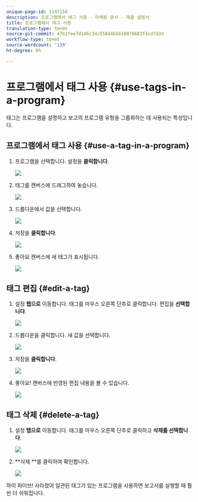 ```yaml
---
unique-page-id: 1147150
description: 프로그램에서 태그 사용 - 마케팅 문서 - 제품 설명서
title: 프로그램에서 태그 사용
translation-type: tm+mt
source-git-commit: 47b2fee7d146c3dc558d4bbb10070683f4cdfd3d
workflow-type: tm+mt
source-wordcount: '139'
ht-degree: 0%

---
```



# 프로그램에서 태그 사용 {#use-tags-in-a-program}

태그는 프로그램을 설명하고 보고의 프로그램 유형을 그룹화하는 데 사용되는 특성입니다.

## 프로그램에서 태그 사용 {#use-a-tag-in-a-program}

1. 프로그램을 선택합니다. 설정을 **클릭합니다**.

   ![](assets/image2014-9-23-15-3a45-3a0.png)

1. 태그를 캔버스에 드래그하여 놓습니다.

   ![](assets/image2014-9-23-15-3a45-3a13.png)

1. 드롭다운에서 값을 선택합니다.

   ![](assets/image2014-9-23-15-3a45-3a30.png)

1. 저장을 **클릭합니다**.

   ![](assets/image2014-9-23-15-3a45-3a36.png)

1. 좋아요 캔버스에 새 태그가 표시됩니다.

   ![](assets/image2014-9-23-15-3a45-3a47.png)

## 태그 편집 {#edit-a-tag}

1. 설정 **탭으로** 이동합니다. 태그를 마우스 오른쪽 단추로 클릭합니다. 편집을 **선택합니다**.

   ![](assets/image2014-9-23-15-3a45-3a53.png)

1. 드롭다운을 클릭합니다. 새 값을 선택합니다.

   ![](assets/image2014-9-23-15-3a46-3a12.png)

1. 저장을 **클릭합니다**.

   ![](assets/image2014-9-23-15-3a46-3a25.png)

1. 좋아요! 캔버스에 반영된 편집 내용을 볼 수 있습니다.

   ![](assets/image2014-9-23-15-3a46-3a35.png)

## 태그 삭제  {#delete-a-tag}

1. 설정 **탭으로** 이동합니다. 태그를 마우스 오른쪽 단추로 클릭하고 **삭제를 선택합니다**.

   ![](assets/image2014-9-23-15-3a46-3a55.png)

1. **삭제 **를 클릭하여 확인합니다.

   ![](assets/image2014-9-23-15-3a47-3a8.png)

하이 파이브! 사라졌어 일관된 태그가 있는 프로그램을 사용하면 보고서를 실행할 때 훨씬 더 쉬워집니다.
